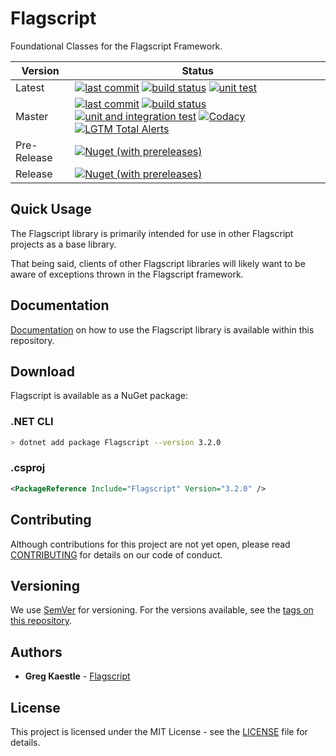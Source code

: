 # Flagscript

Foundational Classes for the Flagscript Framework.

| Version | Status |
| --- | --- |
| Latest | [![last commit](https://img.shields.io/github/last-commit/flagscript/Flagscript.svg?logo=github)](https://github.com/flagscript/Flagscript) [![build status](https://img.shields.io/appveyor/ci/Flagscript/flagscript.svg?logo=appveyor)](https://ci.appveyor.com/project/Flagscript/flagscript) [![unit test](https://img.shields.io/appveyor/tests/Flagscript/flagscript.svg?label=unit%20tests&logo=appveyor)](https://ci.appveyor.com/project/Flagscript/flagscript) |
| Master | [![last commit](https://img.shields.io/github/last-commit/flagscript/Flagscript/master.svg?logo=github)](https://github.com/flagscript/Flagscript) [![build status](https://img.shields.io/appveyor/ci/Flagscript/flagscript/master.svg?logo=appveyor)](https://ci.appveyor.com/project/Flagscript/flagscript) [![unit and integration  test](https://img.shields.io/appveyor/tests/Flagscript/flagscript/master.svg?label=unit/integration%20tests&logo=appveyor)](https://ci.appveyor.com/project/Flagscript/flagscript) [![Codacy](https://img.shields.io/codacy/grade/096a3c8d327e4e168bea4e3ebf06d402.svg?logo=codacy)](https://app.codacy.com/project/flagscript/Flagscript/dashboard) [![LGTM Total Alerts](https://img.shields.io/lgtm/alerts/g/flagscript/Flagscript.svg?logo=lgtm&logoWidth=18)](https://lgtm.com/projects/g/flagscript/Flagscript/alerts/) |
| Pre-Release | [![Nuget (with prereleases)](https://img.shields.io/nuget/vpre/Flagscript.svg?logo=nuget)](https://www.nuget.org/packages/Flagscript) |
| Release | [![Nuget (with prereleases)](https://img.shields.io/nuget/v/Flagscript.svg?logo=nuget)](https://www.nuget.org/packages/Flagscript) |

## Quick Usage

The Flagscript library is primarily intended for use in other Flagscript projects as a base library.

That being said, clients of other Flagscript libraries will likely want to be aware of exceptions thrown in the Flagscript framework.

## Documentation

[Documentation](./DOCUMENTATION.md) on how to use the Flagscript library is available within this repository. 

## Download

Flagscript is available as a NuGet package:

### .NET CLI

```bash
> dotnet add package Flagscript --version 3.2.0
```

### .csproj

```xml
<PackageReference Include="Flagscript" Version="3.2.0" />
```

## Contributing

Although contributions for this project are not yet open, please read 
[CONTRIBUTING](https://github.com/flagscript/Flagscript/blob/master/CONTRIBUTING.md) 
for details on our code of conduct.

## Versioning

We use [SemVer](http://semver.org/) for versioning. For the versions available, see 
the [tags on this repository](https://github.com/flagscript/Flagscript/releases). 

## Authors

* **Greg Kaestle** - [Flagscript](https://flagscript.technology)

## License

This project is licensed under the MIT License - see the [LICENSE](https://github.com/flagscript/Flagscript/blob/master/LICENSE.md) file for details.

